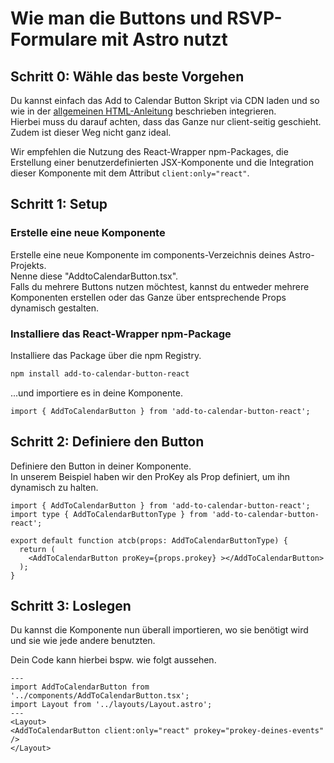 
# Wie man die Buttons und RSVP-Formulare mit Astro nutzt

## Schritt 0: Wähle das beste Vorgehen

Du kannst einfach das Add to Calendar Button Skript via CDN laden und so wie in der [allgemeinen HTML-Anleitung](/de/integration/html) beschrieben integrieren.  
Hierbei muss du darauf achten, dass das Ganze nur client-seitig geschieht. Zudem ist dieser Weg nicht ganz ideal.

Wir empfehlen die Nutzung des React-Wrapper npm-Packages, die Erstellung einer benutzerdefinierten JSX-Komponente und die Integration dieser Komponente mit dem Attribut `client:only="react"`.

## Schritt 1: Setup

### Erstelle eine neue Komponente

Erstelle eine neue Komponente im components-Verzeichnis deines Astro-Projekts.  
Nenne diese "AddtoCalendarButton.tsx".   
Falls du mehrere Buttons nutzen möchtest, kannst du entweder mehrere Komponenten erstellen oder das Ganze über entsprechende Props dynamisch gestalten.

### Installiere das React-Wrapper npm-Package

Installiere das Package über die npm Registry.

```bash
npm install add-to-calendar-button-react
```

...und importiere es in deine Komponente.

```tsx
import { AddToCalendarButton } from 'add-to-calendar-button-react';
```

## Schritt 2: Definiere den Button

Definiere den Button in deiner Komponente.  
In unserem Beispiel haben wir den ProKey als Prop definiert, um ihn dynamisch zu halten.

```tsx
import { AddToCalendarButton } from 'add-to-calendar-button-react';
import type { AddToCalendarButtonType } from 'add-to-calendar-button-react';

export default function atcb(props: AddToCalendarButtonType) {
  return (
    <AddToCalendarButton proKey={props.prokey} ></AddToCalendarButton>
  );
}
```

## Schritt 3: Loslegen

Du kannst die Komponente nun überall importieren, wo sie benötigt wird und sie wie jede andere benutzten.

Dein Code kann hierbei bspw. wie folgt aussehen.

```astro
---
import AddToCalendarButton from '../components/AddToCalendarButton.tsx';
import Layout from '../layouts/Layout.astro';
---
<Layout>
<AddToCalendarButton client:only="react" prokey="prokey-deines-events" />
</Layout>
```
